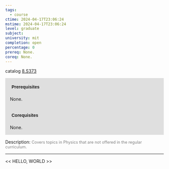 ```yaml
---
tags:
  - course
ctime: 2024-04-17T23:06:24
mstime: 2024-04-17T23:06:24
level: graduate
subject: 
university: mit
completion: open
percentage: 0
prereq: None.
coreq: None.
---
```


catalog [8.S373](http://student.mit.edu/catalog/m8b.html#8.S373)

<span style="display: block; padding: 15px; background-color: rgb(100, 100, 100, 0.2);"><font id="m_prereq3781_0" style="display: block; font-family: Arial, sans-serif; font-weight: bold; padding: 5px">Prerequisites</font><br><span id="prereq3781_0">None.</span></span>
<span style="display: block; padding: 15px; background-color: rgb(100, 100, 100, 0.2);"><font id="m_coreq3781_0" style="display: block; font-family: Arial, sans-serif; font-weight: bold; padding: 5px">Corequisites</font><br><span id="coreq3781_0">None.</span></span>

<font style="">Description:</font>
<font style="color: grey; font-size: 0.8rem;">Covers topics in Physics that are not offered in the regular curriculum.</font>



---

<< HELLO, WORLD >>
